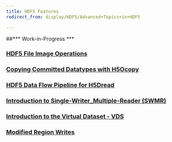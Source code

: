 ```yaml
---
title: HDF5 Features
redirect_from: display/HDF5/Advanced+Topics+in+HDF5

---
```


##\*\*\* Work-in-Progress \*\*\*

### [HDF5 File Image Operations](https://docs.hdfgroup.org/hdf5/rfc/HDF5FileImageOperations.pdf)
### [Copying Committed Datatypes with H5Ocopy](https://docs.hdfgroup.org/hdf5/develop/group___o_c_p_p_l.html)
### [HDF5 Data Flow Pipeline for H5Dread](advanced_topics/data_flow_pline_H5Dread.md)
### [Introduction to Single-Writer_Multiple-Reader (SWMR)](advanced_topics/intro_SWMR.md)
### [Introduction to the Virtual Dataset - VDS](advanced_topics/intro_VDS.md)
### [Modified Region Writes](advanced_topics/ModifiedRegionWrites.pdf)
<!---
### [New Features](advanced_topics/feature.md)
### [New Features](advanced_topics/feature.md)
### [New Features](advanced_topics/feature.md)
-->
